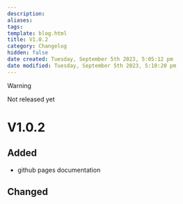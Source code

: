 ```yaml
---
description:
aliases: 
tags: 
template: blog.html
title: V1.0.2
category: Changelog
hidden: false
date created: Tuesday, September 5th 2023, 5:05:12 pm
date modified: Tuesday, September 5th 2023, 5:10:20 pm
---
```

> [!warning]
> Not released yet

# V1.0.2

## Added

- github pages documentation

## Changed
